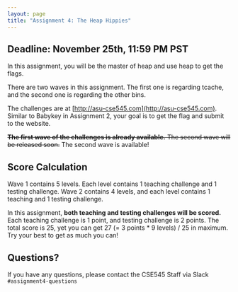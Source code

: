 ```yaml
---
layout: page
title: "Assignment 4: The Heap Hippies"
---
```


## Deadline: November 25th, 11:59 PM PST

In this assignment, you will be the master of heap and use heap to get the flags.

There are two waves in this assignment. The first one is regarding tcache, and the second one is regarding the other bins.

The challenges are at [http://asu-cse545.com](http://asu-cse545.com). Similar to Babykey in Assignment 2, your goal is to get the flag and submit to the website.

~~**The first wave of the challenges is already available.** The second wave will be released soon.~~ The second wave is available!


## Score Calculation

Wave 1 contains 5 levels. Each level contains 1 teaching challenge and 1 testing challenge.
Wave 2 contains 4 levels, and each level contains 1 teaching and 1 testing challenge.

In this assignment, **both teaching and testing challenges will be scored.**
Each teaching challenge is 1 point, and testing challenge is 2 points.
The total score is 25, yet you can get 27 (= 3 points * 9 levels) / 25 in maximum.
Try your best to get as much you can!

## Questions?

If you have any questions, please contact the CSE545 Staff via Slack
`#assignment4-questions`
